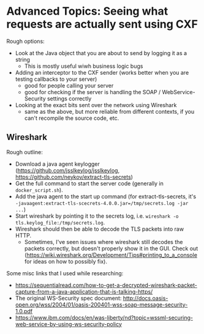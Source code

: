 # Advanced Topics: Seeing what requests are actually sent using CXF

Rough options:
* Look at the Java object that you are about to send by logging it as a string
  * This is mostly useful wiwh business logic bugs
* Adding an interceptor to the CXF sender (works better when you are testing callbacks to your server)
  * good for people calling your server
  * good for checking if the server is handling the SOAP / WebService- Security settings correctly
* Looking at the exact bits sent over the network using Wireshark
  * same as the above, but more reliable from different contexts, if you can't recompile the source code, etc.



## Wireshark

Rough outline:

* Download a java agent keylogger (https://github.com/jsslkeylog/jsslkeylog, https://github.com/neykov/extract-tls-secrets)
* Get the full command to start the server code (generally in `docker_script.sh`).
* Add the java agent to the start up command (for extract-tls-secrets, it's `-javaagent:extract-tls-scecrets-4.0.0.jar=/tmp/secrets.log -jar ...`)
* Start wireshark by pointing it to the secrets log, i.e. `wireshark -o tls.keylog_file:/tmp/secrets.log`.
* Wireshark should then be able to decode the TLS packets into raw HTTP.
  * Sometimes, I've seen issues where wireshark still decodes the packets correctly, but doesn't properly show it in the GUI. Check out (https://wiki.wireshark.org/Development/Tips#printing_to_a_console for ideas on how to possibly fix). 

Some misc links that I used while researching:
* https://sequentialread.com/how-to-get-a-decrypted-wireshark-packet-capture-from-a-java-application-that-is-talking-https/
* The original WS-Security spec document: http://docs.oasis-open.org/wss/2004/01/oasis-200401-wss-soap-message-security-1.0.pdf
* https://www.ibm.com/docs/en/was-liberty/nd?topic=wssml-securing-web-service-by-using-ws-security-policy
